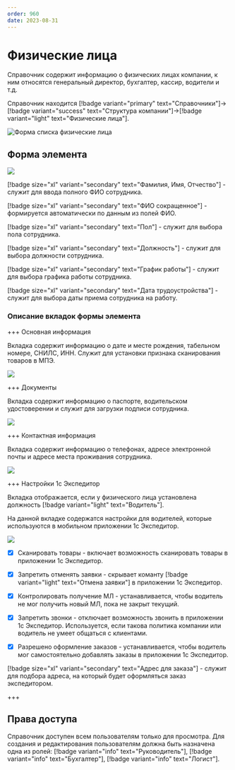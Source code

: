 ```yaml
---
order: 960
date: 2023-08-31
---
```

# Физические лица


Справочник содержит информацию о физических лицах компании, к ним относятся генеральный директор, бухгалтер, кассир, водители и т.д.

Справочник находится [!badge variant="primary" text="Справочники"]->[!badge variant="success" text="Структура компании"]->[!badge variant="light" text="Физические лица"].

![Форма списка физические лица](/images/Форма_списка_физические_лица.jpg)

## Форма элемента

![](/images/Форма_элемента_физические_лица.jpg)

[!badge size="xl" variant="secondary" text="Фамилия, Имя, Отчество"] -  служит для ввода полного ФИО сотрудника.

[!badge size="xl" variant="secondary" text="ФИО сокращенное"] - формируется автоматически по данным из полей ФИО.

[!badge size="xl" variant="secondary" text="Пол"] - служит для выбора пола сотрудника.

[!badge size="xl" variant="secondary" text="Должность"] - служит для выбора должности сотрудника.

[!badge size="xl" variant="secondary" text="График работы"] - служит для выбора графика работы сотрудника.

[!badge size="xl" variant="secondary" text="Дата трудоустройства"] - служит для выбора даты приема  сотрудника на работу.

### Описание вкладок формы элемента

+++ Основная информация

Вкладка содержит информацию о дате и месте рождения, табельном номере, СНИЛС, ИНН. Служит для установки признака сканирования товаров в МПЭ.

![](/images/Вкладка_осн_инф_физлица.jpg)

+++ Документы

Вкладка содержит информацию о паспорте, водительском удостоверении и служит для загрузки подписи сотрудника.

![](/images/Вкладка_док_физлица.jpg)

+++ Контактная информация

Вкладка содержит информацию о телефонах, адресе электронной почты и адресе места проживания сотрудника.

![](/images/Вкладка_контакты.jpg)

+++ Настройки 1с Экспедитор

Вкладка отображается, если у физического лица установлена должность [!badge variant="light" text="Водитель"]. 

На данной вкладке содержатся настройки для водителей, которые используются в мобильном приложении 1с Экспедитор.

![](/images/Вкладка_настройки_1с_экспедитор.jpg)

- [x] Сканировать товары - включает возможность сканировать товары в приложении 1с Экспедитор.

- [x] Запретить отменять заявки - скрывает команту [!badge variant="light" text="Отмена заявки"] в приложении 1с Экспедитор.

- [x] Контролировать получение МЛ - устанавливается, чтобы водитель не мог получить новый МЛ, пока не закрыт текущий.

- [x] Запретить звонки - отключает возможность звонить в приложении 1с Экспедитор. Используется, если такова политика компании или водитель не умеет общаться с клиентами.

- [x] Разрешено оформление заказов - устанавливается, чтобы водитель мог самостоятельно добавлять заказы в приложении 1с Экспедитор.

[!badge size="xl" variant="secondary" text="Адрес для заказа"] - служит для подбора адреса, на который будет оформляться заказ экспедитором.

+++

## Права доступа

Справочник доступен всем пользователям только для просмотра. Для создания и редактирования пользователям должна быть назначена одна из ролей: [!badge variant="info" text="Руководитель"], [!badge variant="info" text="Бухгалтер"], [!badge variant="info" text="Логист"].

